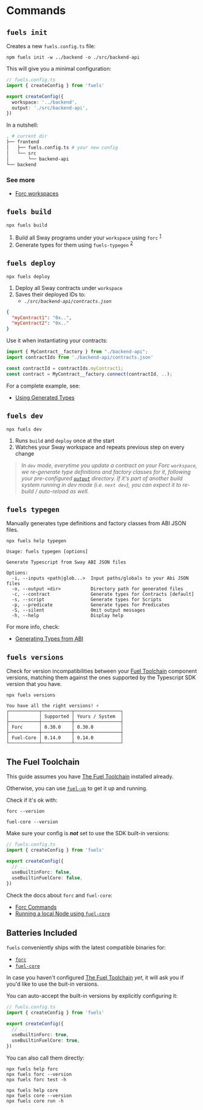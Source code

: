 # Commands

## `fuels init`

Creates a new `fuels.config.ts` file:

```console
npm fuels init -w ../backend -o ./src/backend-api
```

This will give you a minimal configuration:

```ts
// fuels.config.ts
import { createConfig } from 'fuels'

export createConfig({
  workspace: '../backend',
  output: './src/backend-api',
})
```

In a nutshell:

```sh
. # current dir
├── frontend
│   ├── fuels.config.ts # your new config
│   └── src
│       └── backend-api
└── backend
```

### See more

- [Forc workspaces](https://docs.fuel.network/docs/forc/workspaces/)

## `fuels build`

```console
npx fuels build
```

1.  Build all Sway programs under your `workspace` using `forc` <sup>[1](#commands-for-wrapped-utiltities)</sup>
1.  Generate types for them using `fuels-typegen` <sup>[2](#typegen)</sup>

## `fuels deploy`

```console
npx fuels deploy
```

1. Deploy all Sway contracts under `workspace`
1. Saves their deployed IDs to:
   - _`./src/backend-api/contracts.json`_

```json
{
  "myContract1": "0x..",
  "myContract2": "0x.."
}
```

Use it when instantiating your contracts:

```ts
import { MyContract__factory } from "./backend-api";
import contractIds from './backend-api/contracts.json'

const contractId = contractIds.myContract1;
const contract = MyContract__factory.connect(contractId, ..);
```

For a complete example, see:

- [Using Generated Types](https://docs.fuel.network/docs/fuels-ts/abi-typegen/using-generated-types/)

## `fuels dev`

```console
npx fuels dev
```

1. Runs `build` and `deploy` once at the start
2. Watches your Sway workspace and repeats previous step on every change

> _In `dev` mode, everytime you update a contract on your Forc `workspace`, we re-generate type definitions and factory classes for it, following your pre-configured [`output`](./config-file.md#output) directory. If it's part of another build system running in dev mode (i.e. `next dev`), you can expect it to re-build / auto-reload as well._

## `fuels typegen`

Manually generates type definitions and factory classes from ABI JSON files.

```console
npx fuels help typegen
```

```
Usage: fuels typegen [options]

Generate Typescript from Sway ABI JSON files

Options:
  -i, --inputs <path|glob...>  Input paths/globals to your Abi JSON files
  -o, --output <dir>           Directory path for generated files
  -c, --contract               Generate types for Contracts [default]
  -s, --script                 Generate types for Scripts
  -p, --predicate              Generate types for Predicates
  -S, --silent                 Omit output messages
  -h, --help                   Display help
```

For more info, check:

- [Generating Types from ABI](https://docs.fuel.network/docs/fuels-ts/abi-typegen/generating-types-from-abi/)

## `fuels versions`

Check for version incompatibilities between your [Fuel Toolchain](#the-fuel-toolchain) component versions, matching them against the ones supported by the Typescript SDK version that you have.

```console
npx fuels versions
```

```
You have all the right versions! ⚡
┌───────────┬───────────┬─────────────────┐
│           │ Supported │ Yours / System  │
├───────────┼───────────┼─────────────────┤
│ Forc      │ 0.30.0    │ 0.30.0          │
├───────────┼───────────┼─────────────────┤
│ Fuel-Core │ 0.14.0    │ 0.14.0          │
└───────────┴───────────┴─────────────────┘
```

## The Fuel Toolchain

This guide assumes you have [The Fuel Toolchain](https://docs.fuel.network/docs/sway/introduction/fuel_toolchain/) installed already.

Otherwise, you can use [`fuel-up`](https://docs.fuel.network/docs/fuelup/installation/) to get it up and running.

Check if it's ok with:

```console
forc --version
```

```console
fuel-core --version
```

Make sure your config is _**not**_ set to use the SDK built-in versions:

```ts
// fuels.config.ts
import { createConfig } from 'fuels'

export createConfig({
  // ...
  useBuiltinForc: false,
  useBuiltinFuelCore: false,
})
```

Check the docs about `forc` and `fuel-core`:

- [Forc Commands](https://docs.fuel.network/docs/forc/commands/)
- [Running a local Node using `fuel-core`](https://docs.fuel.network/guides/running-a-node/running-a-local-node/)

## Batteries Included

`fuels` conveniently ships with the latest compatible binaries for:

- [`forc`](https://docs.fuel.network/docs/forc/commands/)
- [`fuel-core`](https://docs.fuel.network/guides/running-a-node/running-a-local-node/)

In case you haven't configured [The Fuel Toolchain](#the-fuel-toolchain) _yet_, it will ask you if you'd like to use the buit-in versions.

You can auto-accept the built-in versions by explicitly configuring it:

```ts
// fuels.config.ts
import { createConfig } from 'fuels'

export createConfig({
  // ...
  useBuiltinForc: true,
  useBuiltinFuelCore: true,
})
```

You can also call them directly:

```console
npx fuels help forc
npx fuels forc --version
npx fuels forc test -h
```

```console
npx fuels help core
npx fuels core --version
npx fuels core run -h
```
